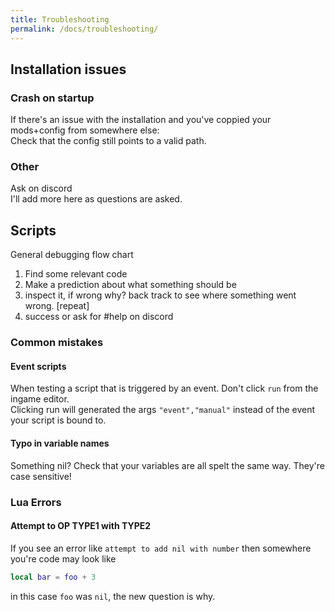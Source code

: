 ```yaml
---
title: Troubleshooting
permalink: /docs/troubleshooting/
---
```

## Installation issues
### Crash on startup
If there's an issue with the installation and you've coppied your mods+config from somewhere else:<br>
Check that the config still points to a valid path.
<br>

### Other
Ask on discord<br>
I'll add more here as questions are asked.

## Scripts
General debugging flow chart
1. Find some relevant code
2. Make a prediction about what something should be
3. inspect it, if wrong why? back track to see where something went wrong. [repeat]
4. success or ask for #help on discord

### Common mistakes

#### Event scripts
When testing a script that is triggered by an event. Don't click `run` from the ingame editor.<br>
Clicking run will generated the args `"event","manual"` instead of the event your script is bound to.

#### Typo in variable names
Something nil? Check that your variables are all spelt the same way. They're case sensitive!

### Lua Errors

#### Attempt to OP TYPE1 with TYPE2
If you see an error like `attempt to add nil with number` then somewhere you're code may look like<br>
```lua
local bar = foo + 3
```
in this case `foo` was `nil`, the new question is why.